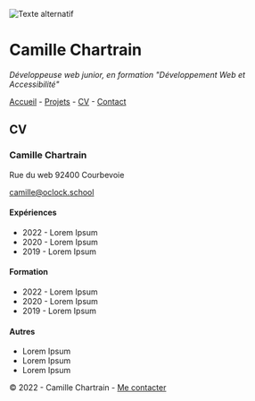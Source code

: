![Texte alternatif](https://fastly.picsum.photos/id/93/2000/1334.jpg?hmac=HdhcVTbAYkFCXsu1qBRWeEPiy05Qjc3LbnMWJlfEFjo)
# Camille Chartrain
*Développeuse web junior, en formation "Développement Web et Accessibilité"*

[Accueil](https://github.com/Camille-Chartrain/S01E11-Atelier-Recap-exo-Camille-Chartrain/blob/main/README.md) - [Projets](https://www.example.com) - [CV](CV.md) -  [Contact](contact.md)

## CV

### Camille Chartrain

Rue du web
92400 Courbevoie

camille@oclock.school

#### Expériences

- 2022 - Lorem Ipsum
- 2020 - Lorem Ipsum
- 2019 - Lorem Ipsum

#### Formation

- 2022 - Lorem Ipsum
- 2020 - Lorem Ipsum
- 2019 - Lorem Ipsum

#### Autres

- Lorem Ipsum
- Lorem Ipsum
- Lorem Ipsum

© 2022 - Camille Chartrain -  [Me contacter](https://www.example.com) 